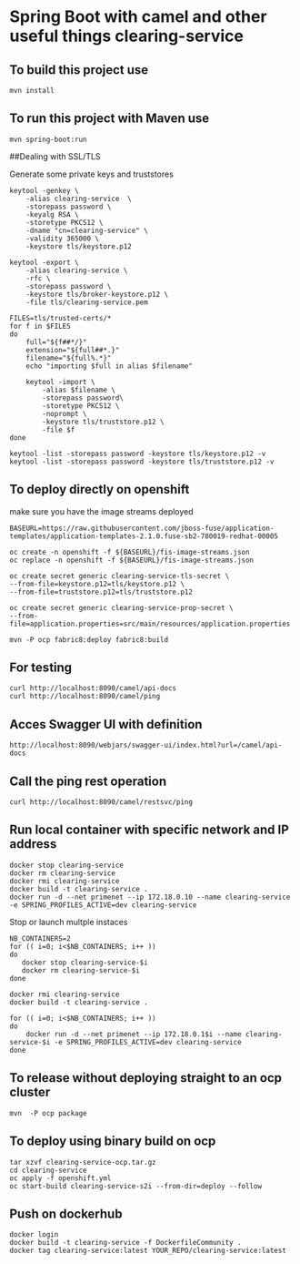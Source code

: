# Spring Boot with camel and other useful things clearing-service 


## To build this project use

```
mvn install
```

## To run this project with Maven use

```
mvn spring-boot:run
```

##Dealing with SSL/TLS

Generate some private keys and truststores

```
keytool -genkey \
    -alias clearing-service  \
    -storepass password \
    -keyalg RSA \
    -storetype PKCS12 \
    -dname "cn=clearing-service" \
    -validity 365000 \
    -keystore tls/keystore.p12

keytool -export \
    -alias clearing-service \
    -rfc \
    -storepass password \
    -keystore tls/broker-keystore.p12 \
    -file tls/clearing-service.pem

FILES=tls/trusted-certs/*
for f in $FILES
do
    full="${f##*/}"
    extension="${full##*.}"
    filename="${full%.*}"
    echo "importing $full in alias $filename"

    keytool -import \
        -alias $filename \
        -storepass password\
        -storetype PKCS12 \
        -noprompt \
        -keystore tls/truststore.p12 \
        -file $f
done

keytool -list -storepass password -keystore tls/keystore.p12 -v
keytool -list -storepass password -keystore tls/truststore.p12 -v
```


## To deploy directly on openshift

make sure you have the image streams deployed

```
BASEURL=https://raw.githubusercontent.com/jboss-fuse/application-templates/application-templates-2.1.0.fuse-sb2-780019-redhat-00005

oc create -n openshift -f ${BASEURL}/fis-image-streams.json
oc replace -n openshift -f ${BASEURL}/fis-image-streams.json
```

```
oc create secret generic clearing-service-tls-secret \
--from-file=keystore.p12=tls/keystore.p12 \
--from-file=truststore.p12=tls/truststore.p12

oc create secret generic clearing-service-prop-secret \
--from-file=application.properties=src/main/resources/application.properties

mvn -P ocp fabric8:deploy fabric8:build
```

## For testing

```
curl http://localhost:8090/camel/api-docs
curl http://localhost:8090/camel/ping
```


## Acces Swagger UI with definition

```
http://localhost:8090/webjars/swagger-ui/index.html?url=/camel/api-docs
```

## Call the ping rest operation
```
curl http://localhost:8090/camel/restsvc/ping
```

## Run local container with specific network and IP address


```
docker stop clearing-service
docker rm clearing-service
docker rmi clearing-service
docker build -t clearing-service .
docker run -d --net primenet --ip 172.18.0.10 --name clearing-service -e SPRING_PROFILES_ACTIVE=dev clearing-service
```

Stop or launch multple instaces

```
NB_CONTAINERS=2
for (( i=0; i<$NB_CONTAINERS; i++ ))
do
   docker stop clearing-service-$i
   docker rm clearing-service-$i
done

docker rmi clearing-service
docker build -t clearing-service .

for (( i=0; i<$NB_CONTAINERS; i++ ))
do
    docker run -d --net primenet --ip 172.18.0.1$i --name clearing-service-$i -e SPRING_PROFILES_ACTIVE=dev clearing-service
done
```

## To release without deploying straight to an ocp cluster

```
mvn  -P ocp package
```

## To deploy using binary build on ocp

```
tar xzvf clearing-service-ocp.tar.gz
cd clearing-service
oc apply -f openshift.yml
oc start-build clearing-service-s2i --from-dir=deploy --follow
```

## Push on dockerhub

```
docker login
docker build -t clearing-service -f DockerfileCommunity .
docker tag clearing-service:latest YOUR_REPO/clearing-service:latest
```